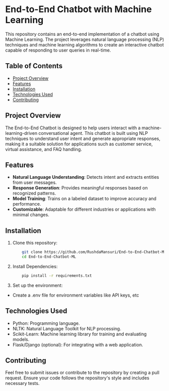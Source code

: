 # End-to-End Chatbot with Machine Learning

This repository contains an end-to-end implementation of a chatbot using Machine Learning. The project leverages natural language processing (NLP) techniques and machine learning algorithms to create an interactive chatbot capable of responding to user queries in real-time.

## Table of Contents

- [Project Overview](#project-overview)
- [Features](#features)
- [Installation](#installation)
- [Technologies Used](#technologies-used)
- [Contributing](#contributing)

## Project Overview

The End-to-End Chatbot is designed to help users interact with a machine-learning-driven conversational agent. This chatbot is built using NLP techniques to understand user intent and generate appropriate responses, making it a suitable solution for applications such as customer service, virtual assistance, and FAQ handling.

## Features

- **Natural Language Understanding**: Detects intent and extracts entities from user messages.
- **Response Generation**: Provides meaningful responses based on recognized patterns.
- **Model Training**: Trains on a labeled dataset to improve accuracy and performance.
- **Customizable**: Adaptable for different industries or applications with minimal changes.

## Installation

1. Clone this repository:

   ```bash
       git clone https://github.com/RushdaMansuri/End-to-End-Chatbot-ML.git
       cd End-to-End-Chatbot-ML
   ```

2. Install Dependencies:

   ```bash
       pip install -r requirements.txt
   ```

3. Set up the environment:

- Create a .env file for environment variables like API keys, etc

## Technologies Used

- Python: Programming language.
- NLTK: Natural Language Toolkit for NLP processing.
- Scikit-Learn: Machine learning library for training and evaluating models.
- Flask/Django (optional): For integrating with a web application.

## Contributing

Feel free to submit issues or contribute to the repository by creating a pull request. Ensure your code follows the repository's style and includes necessary tests.
